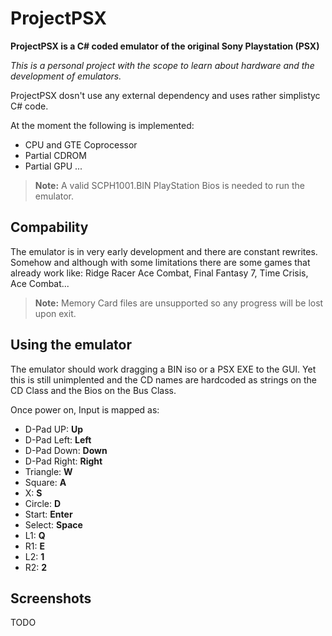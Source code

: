 # ProjectPSX

**ProjectPSX is a C# coded emulator of the original Sony Playstation (PSX)**

*This is a personal project with the scope to learn about hardware and the development of emulators.*

ProjectPSX dosn't use any external dependency and uses rather simplistyc C# code.

At the moment the following is implemented:
- CPU and GTE Coprocessor
- Partial CDROM
- Partial GPU
...

> **Note:**  A valid SCPH1001.BIN PlayStation Bios is needed to run the emulator. 

## Compability

The emulator is in very early development and there are constant rewrites. Somehow and although with some limitations there are some games that already work like:
Ridge Racer Ace Combat, Final Fantasy 7, Time Crisis, Ace Combat...

> **Note:**  Memory Card files are unsupported so any progress will be lost upon exit.


## Using the emulator

The emulator should work dragging a BIN iso or a PSX EXE to the GUI.
Yet this is still unimplented and the CD names are hardcoded as strings on the CD Class and the Bios on the Bus Class.
 
Once power on, Input is mapped as:

* D-Pad UP: **Up**
* D-Pad Left: **Left**
* D-Pad Down: **Down**
* D-Pad Right: **Right**
* Triangle: **W**
* Square: **A**
* X: **S**
* Circle: **D**
* Start: **Enter**
* Select: **Space**
* L1: **Q**
* R1: **E**
* L2: **1**
* R2: **2**

## Screenshots

TODO

